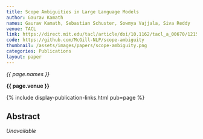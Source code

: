 ```yaml
---
title: Scope Ambiguities in Large Language Models
author: Gaurav Kamath
names: Gaurav Kamath, Sebastian Schuster, Sowmya Vajjala, Siva Reddy
venue: TACL
link: https://direct.mit.edu/tacl/article/doi/10.1162/tacl_a_00670/121540/Scope-Ambiguities-in-Large-Language-Models
code: https://github.com/McGill-NLP/scope-ambiguity
thumbnail: /assets/images/papers/scope-ambiguity.png
categories: Publications
layout: paper
---
```


*{{ page.names }}*

**{{ page.venue }}**

{% include display-publication-links.html pub=page %}

## Abstract

_Unavailable_
